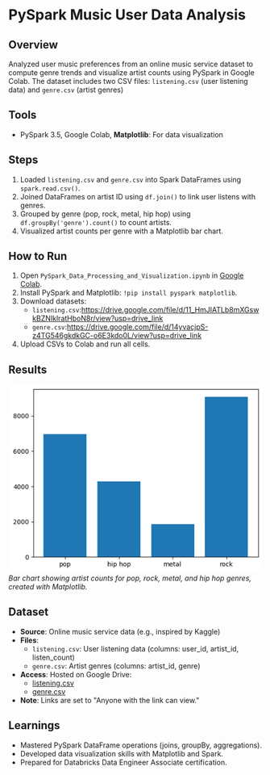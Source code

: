 # PySpark Music User Data Analysis
## Overview
Analyzed user music preferences from an online music service dataset to compute genre trends and visualize artist counts using PySpark in Google Colab. The dataset includes two CSV files: `listening.csv` (user listening data) and `genre.csv` (artist genres)
## Tools
- PySpark 3.5, Google Colab, **Matplotlib**: For data visualization
## Steps
 1. Loaded `listening.csv` and `genre.csv` into Spark DataFrames using `spark.read.csv()`.
 2. Joined DataFrames on artist ID using `df.join()` to link user listens with genres.
 3. Grouped by genre (pop, rock, metal, hip hop) using `df.groupBy('genre').count()` to count artists.
 4. Visualized artist counts per genre with a Matplotlib bar chart.
## How to Run
 1. Open `PySpark_Data_Processing_and_Visualization.ipynb` in [Google Colab](https://colab.research.google.com/).
 2. Install PySpark and Matplotlib: `!pip install pyspark matplotlib`.
 3. Download datasets:
    - `listening.csv`:https://drive.google.com/file/d/11_HmJIATLb8mXGswkBZNIklratHboN8r/view?usp=drive_link
    - `genre.csv`:https://drive.google.com/file/d/14yvacjpS-z4TG546gkdkGC-o6E3kdo0L/view?usp=drive_link
 4. Upload CSVs to Colab and run all cells.
## Results
![Output](Visualization_Singer_genre_Count.png) 
*Bar chart showing artist counts for pop, rock, metal, and hip hop genres, created with Matplotlib.*
## Dataset
- **Source**: Online music service data (e.g., inspired by Kaggle)
 - **Files**:
   - `listening.csv`: User listening data (columns: user_id, artist_id, listen_count)
   - `genre.csv`: Artist genres (columns: artist_id, genre)
 - **Access**: Hosted on Google Drive:
   - [listening.csv](https://drive.google.com/file/d/11_HmJIATLb8mXGswkBZNIklratHboN8r/view?usp=drive_link)
   - [genre.csv](https://drive.google.com/file/d/14yvacjpS-z4TG546gkdkGC-o6E3kdo0L/view?usp=drive_link)
 - **Note**: Links are set to "Anyone with the link can view."

 ## Learnings
 - Mastered PySpark DataFrame operations (joins, groupBy, aggregations).
 - Developed data visualization skills with Matplotlib and Spark.
 - Prepared for Databricks Data Engineer Associate certification.
